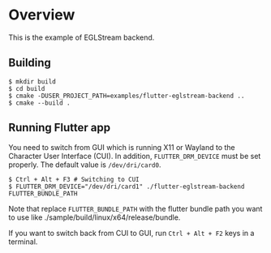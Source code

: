 # Overview

This is the example of EGLStream backend.

## Building

```Shell
$ mkdir build
$ cd build
$ cmake -DUSER_PROJECT_PATH=examples/flutter-eglstream-backend ..
$ cmake --build .
```

## Running Flutter app

You need to switch from GUI which is running X11 or Wayland to the Character User Interface (CUI). In addition, `FLUTTER_DRM_DEVICE` must be set properly. The default value is `/dev/dri/card0`.

```Shell
$ Ctrl + Alt + F3 # Switching to CUI
$ FLUTTER_DRM_DEVICE="/dev/dri/card1" ./flutter-eglstream-backend FLUTTER_BUNDLE_PATH
```

Note that replace `FLUTTER_BUNDLE_PATH` with the flutter bundle path you want to use like ./sample/build/linux/x64/release/bundle.

If you want to switch back from CUI to GUI, run `Ctrl + Alt + F2` keys in a terminal.
